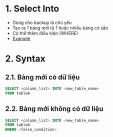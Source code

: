 # 1. Select Into
- Dùng cho backup là chủ yếu
- Tạo ra 1 bảng mới từ 1 hoặc nhiều bảng có sẵn
- Có thể thêm điều kiện (WHERE)
- [Example](https://github.com/K1ethoang/SQL-Server/blob/main/9.5.Select%20Into/select%20into.sql)
  <br>

# 2. Syntax
## 2.1. Bảng mới có dữ liệu
```SQL
SELECT <column_list> INTO <new_table_name>
FROM tableA
```
## 2.2. Bảng mới không có dữ liệu
```SQL
SELECT <column_list> INTO <new_table_name>
FROM tableA
WHERE <false_condition>
```
